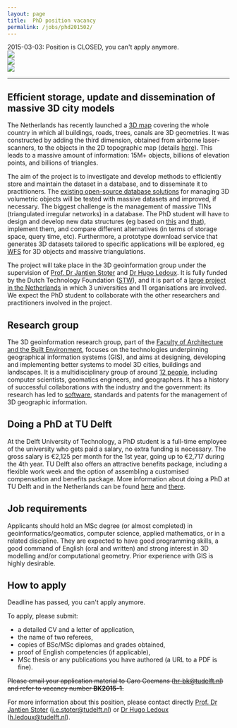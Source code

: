 ```yaml
---
layout: page
title:  PhD position vacancy
permalink: /jobs/phd201502/
---
```


<div class="alert alert-danger" role="alert">2015-03-03: Position is CLOSED, you can't apply anymore.</div>

<div class="row">
	<div class="col-sm-4 hidden-xs nopadding"><img class="img-responsive" src="{{ "img/3.png" | prepend: site.baseurl }}"></div>
  <div class="col-sm-4 hidden-xs nopadding"><img class="img-responsive" src="{{ "img/4.png" | prepend: site.baseurl }}"></div>
  <div class="col-sm-4 hidden-xs nopadding"><img class="img-responsive" src="{{ "img/2.png" | prepend: site.baseurl }}"></div>
</div>

- - - 


## Efficient storage, update and dissemination of massive 3D city models

The Netherlands has recently launched a [3D map](http://www.arcgis.com/home/item.html?id=c2e507c293af4abf9f3add320f537da5) covering the whole country in which all buildings, roads, trees, canals are 3D geometries.
It was constructed by adding the third dimension, obtained from airborne laser-scanners, to the objects in the 2D topographic map (details [here](http://3dgeoinfo.bk.tudelft.nl/hledoux/pdfs/13_pers.pdf)).
This leads to a massive amount of information: 15M+ objects, billions of elevation points, and billions of triangles.

The aim of the project is to investigate and develop methods to efficiently store and maintain the dataset in a database, and to disseminate it to practitioners.
The [existing open-source database solutions](http://www.3dcitydb.org) for managing 3D volumetric objects will be tested with massive datasets and improved, if necessary.
The biggest challenge is the management of massive TINs (triangulated irregular networks) in a database.
The PhD student will have to design and develop new data structures (eg based on [this](http://www.cs.cmu.edu/~blelloch/papers/BBCK05.pdf) and [that](http://3dgeoinfo.bk.tudelft.nl/hledoux/pdfs/13_gsis_pgtet.pdf)), implement them, and compare different alternatives (in terms of storage space, query time, etc).
Furthermore, a prototype download service that generates 3D datasets tailored to specific applications will be explored, eg [WFS](http://www.opengeospatial.org/standards/wfs) for 3D objects and massive triangulations.

The project will take place in the 3D geoinformation group under the supervision of [Prof. Dr Jantien Stoter](http://3dgeoinfo.bk.tudelft.nl/jstoter) and [Dr Hugo Ledoux](http://www.tudelft.nl/hledoux).
It is fully funded by the Dutch Technology Foundation ([STW](http://www.stw.nl)), and it is part of a [large project in the Netherlands](http://www.3d4em.nl) in which 3 universities and 11 organisations are involved.
We expect the PhD student to collaborate with the other researchers and practitioners involved in the project.


## Research group

The 3D geoinformation research group, part of the [Faculty of Architecture and the Built Environment](http://www.bk.tudelft.nl/en), focuses on the technologies underpinning geographical information systems (GIS), and aims at designing, developing and implementing better systems to model 3D cities, buildings and landscapes.
It is a multidisciplinary group of around [12 people](/about/), including computer scientists, geomatics engineers, and geographers.
It has a history of successful collaborations with the industry and the government: its research has led to [software](https://github.com/tudelft3d), standards and patents for the management of 3D geographic information.


## Doing a PhD at TU Delft

At the Delft University of Technology, a PhD student is a full-time employee of the university who gets paid a salary, no extra funding is necessary.
The gross salary is €2,125 per month for the 1st year, going up to €2,717 during the 4th year.
TU Delft also offers an attractive benefits package, including a flexible work week and the option of assembling a customised compensation and benefits package.
More information about doing a PhD at TU Delft and in the Netherlands can be found [here](http://www.phd.tudelft.nl) and [there](http://www.studyinholland.nl/education-system/degrees/phd).


## Job requirements

Applicants should hold an MSc degree (or almost completed) in geoinformatics/geomatics, computer science, applied mathematics, or in a related discipline.
They are expected to have good programming skills, a good command of English (oral and written) and strong interest in 3D modelling and/or computational geometry.
Prior experience with GIS is highly desirable.


## How to apply

<div class="alert alert-danger" role="alert">
Deadline has passed, you can't apply anymore.
</div>

To apply, please submit: 

- a detailed CV and a letter of application,
- the name of two referees,
- copies of BSc/MSc diplomas and grades obtained,
- proof of English competencies (if applicable),
- MSc thesis or any publications you have authored (a URL to a PDF is fine).

<del>Please email your application material to Caro Coemans (<hr-bk@tudelft.nl>) and refer to vacancy number __BK2015-1__. </del>

For more information about this position, please contact directly [Prof. Dr Jantien Stoter](http://3dgeoinfo.bk.tudelft.nl/jstoter) (<j.e.stoter@tudelft.nl>) or [Dr Hugo Ledoux](http://tudelft.nl/hledoux) (<h.ledoux@tudelft.nl>).

